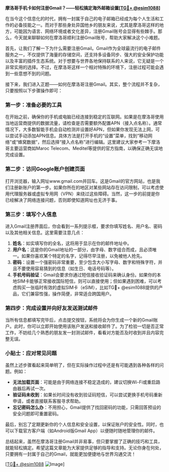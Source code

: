 **摩洛哥手机卡如何注册Gmail？——轻松搞定海外邮箱设置[[TG💪+ @esim1088](https://t.me/s/esim1088)]**

在当今这个信息化的时代，拥有一封属于自己的电子邮箱已经成为每个人生活和工作的必备技能之一。而对于那些身处异国他乡的朋友来说，尤其是摩洛哥这样的地方，可能因为语言、网络环境或者文化差异，注册Gmail账号会显得有些棘手。那么，今天就来聊聊如何在摩洛哥顺利注册Gmail账号，帮助大家解决这个小难题。

首先，让我们了解一下为什么需要注册Gmail。Gmail作为全球最流行的电子邮件服务之一，不仅提供了海量的存储空间，还支持多设备同步、强大的安全保护功能以及丰富的插件生态系统。对于想要与世界各地保持联系的人来说，它无疑是一个非常实用的选择。不过，在摩洛哥这样一个相对特殊的环境下，注册过程可能会遇到一些意想不到的问题。

接下来，我们进入正题——如何在摩洛哥注册Gmail。其实，整个流程并不复杂，只要按照以下步骤操作即可：

### 第一步：准备必要的工具

在开始之前，确保你的手机或电脑已经连接到稳定的互联网。如果是在摩洛哥使用当地运营商提供的数据流量，请检查是否需要额外配置APN（接入点名称）。通常情况下，大多数智能手机会自动检测并设置好APN，但如果你发现无法上网，可以尝试手动添加APN信息。具体方法是打开手机的“设置”菜单，找到“移动网络”或“蜂窝数据”，然后选择“接入点名称”进行编辑。这里建议大家参考一下摩洛哥主要运营商如Maroc Telecom、Meditel等提供的官方指南，以确保正确无误地完成设置。

### 第二步：访问Google账户创建页面

打开浏览器，输入网址www.gmail.com并回车。这是Gmail的官方网站，也是我们注册新账户的第一步。如果你所在的地区对某些网站存在访问限制，可以考虑使用代理服务器或虚拟专用网（VPN）来绕过这些障碍。当然，这一步的前提是你已经解决了网络连接问题，否则即使知道网址也无济于事。

### 第三步：填写个人信息

进入Gmail注册界面后，你会看到一系列提示框，要求你填写姓名、用户名、密码以及其他相关信息。这里需要注意几点：

1. **姓名**：如实填写你的全名，这将用于显示在你的邮件地址中。
2. **用户名**：这是你的Gmail地址的一部分，由字母、数字组合而成，且必须唯一。如果你喜欢某个特定的名字，记得尽早注册，以免被他人抢先。
3. **密码**：设置一个强密码非常重要，至少包含大小写字母、数字和特殊字符，并且不要使用容易猜到的信息（如生日、电话号码等）。
4. **手机号码验证**：Gmail会要求你通过短信接收验证码来确认身份。如果你的本地SIM卡能够正常接收国际短信，则可以直接使用；但如果遇到困难，可以考虑购买一张临时有效的虚拟SIM卡（eSIM），比如TG💪+ @esim1088提供的产品，它们兼容性强，操作简便，非常适合跨国用户。

### 第四步：完成设置并向好友发送测试邮件

当所有信息都填写完毕后，点击提交按钮，系统将会为你生成一个新的Gmail账户。此时，你可以立即开始使用该账户发送和接收邮件了。为了检验一切是否正常工作，不妨给几个熟悉的朋友发一封测试邮件，看看对方能否及时收到并且内容完整无误。

### 小贴士：应对常见问题

虽然上述步骤看起来简单明了，但在实际操作过程中还是有可能遇到各种各样的问题。例如：

- **无法加载页面**：可能是由于网络连接不稳定造成的，建议切换Wi-Fi或重启路由器后再试一次。
- **验证码未收到**：如果长时间没有收到验证码短信，可以尝试更换手机号码重新申请，或者直接联系客服寻求帮助。
- **忘记密码怎么办**：不用担心，Gmail提供了找回密码的功能，只需回答预设的安全问题即可重置密码。

最后，别忘了定期更新你的个人信息和安全设置，以保证账户的安全性。同时，也可以下载官方客户端（如Android版Gmail App）以便随时随地管理你的邮件。

总结起来，虽然在摩洛哥注册Gmail并非易事，但只要掌握了正确的技巧和工具，就能轻松搞定。希望这篇文章能为大家提供足够的指导和支持。无论你身在何处，只要拥有一封属于自己的Gmail，就能更加便捷地与世界沟通交流！

[[TG💪+ @esim1088](https://t.me/s/esim1088) ![Image](https://i.postimg.cc/4NQfJmqS/Snipaste-2025-05-13-00-14-12.png)]